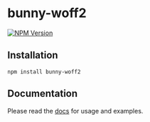 # bunny-woff2

[![NPM Version](https://img.shields.io/npm/v/bunny-woff2?color=blue)](https://www.npmjs.com/package/bunny-woff2)

## Installation

```shell
npm install bunny-woff2
```

## Documentation

Please read the [docs](https://bunny-launcher.net/fonts/woff2/) for usage and examples.
